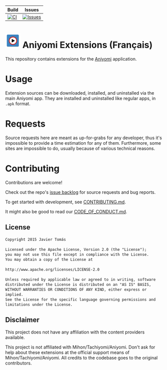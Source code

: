 | Build                      | Issues                                 |
|----------------------------|----------------------------------------|
| [![CI][badge-ci]][link-ci] | [![Issues][badge-issues]][link-issues] |

[badge-ci]: https://codeberg.org/hollow/aniyomi-extensions-fr/actions/workflows/build_push.yml/badge.svg
[link-ci]: https://codeberg.org/hollow/aniyomi-extensions-fr/actions/workflows/build_push.yml/runs/latest

[badge-issues]: https://codeberg.org/hollow/aniyomi-extensions-fr/badges/issues/open.svg
[link-issues]: https://codeberg.org/hollow/aniyomi-extensions-fr/issues

# ![app icon](./.forgejo/readme-images/app-icon.png) Aniyomi Extensions (Français)

This repository contains extensions for the [Aniyomi](https://github.com/aniyomiorg/aniyomi) application.

# Usage

Extension sources can be downloaded, installed, and uninstalled via the main Aniyomi app.
They are installed and uninstalled like regular apps, in `.apk` format.
<!--
## Downloads

If you prefer to directly download the APK files, they are available via https://aniyomi.org/extensions/ or directly in
this repository in the [`repo` branch](https://github.com/aniyomiorg/aniyomi-extensions/tree/repo/apk).
-->

# Requests

Source requests here are meant as up-for-grabs for any developer, thus it's impossible to provide a time estimation
for any of them. Furthermore, some sites are impossible to do, usually because of various technical reasons.

# Contributing

Contributions are welcome!

Check out the repo's [issue backlog](https://codeberg.org/hollow/aniyomi-extensions-fr/issues) for source requests
and bug reports.

To get started with development, see [CONTRIBUTING.md](./CONTRIBUTING.md).

It might also be good to read our [CODE_OF_CONDUCT.md](./CODE_OF_CONDUCT.md).

## License

    Copyright 2015 Javier Tomás

    Licensed under the Apache License, Version 2.0 (the "License");
    you may not use this file except in compliance with the License.
    You may obtain a copy of the License at

    http://www.apache.org/licenses/LICENSE-2.0

    Unless required by applicable law or agreed to in writing, software
    distributed under the License is distributed on an "AS IS" BASIS,
    WITHOUT WARRANTIES OR CONDITIONS OF ANY KIND, either express or implied.
    See the License for the specific language governing permissions and
    limitations under the License.

## Disclaimer

This project does not have any affiliation with the content providers available.

This project is not affiliated with Mihon/Tachiyomi/Aniyomi.
Don't ask for help about these extensions at the official support means of Mihon/Tachiyomi/Aniyomi.
All credits to the codebase goes to the original contributors.
